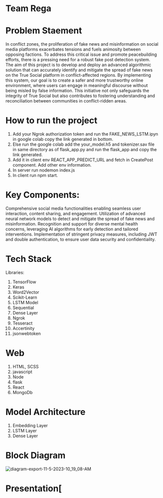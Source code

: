 # Team Rega

# Problem Staement 
In conflict zones, the proliferation of fake news and misinformation on social media platforms exacerbates tensions and fuels animosity between opposing factions. To address this critical issue and promote peacebuilding efforts, there is a pressing need for a robust fake post detection system. The aim of this project is to develop and deploy an advanced algorithmic solution that can accurately identify and mitigate the spread of fake news on the True Social platform in conflict-affected regions. By implementing this system, our goal is to create a safer and more trustworthy online environment, where users can engage in meaningful discourse without being misled by false information. This initiative not only safeguards the integrity of True Social but also contributes to fostering understanding and reconciliation between communities in conflict-ridden areas.

# How to run the project
1. Add your Ngrok authorization token and run the FAKE_NEWS_LSTM.ipyn in google colab copy the link generated in bottom.
1. Else run the google colab add the your_model.h5 and tokenizer.sav file in same directory as of flask_app.py and run the flask_app and copy the link generated.
2.  Add it in client env REACT_APP_PREDICT_URL and fetch in CreatePost component. Add other env information.
3.  In server run nodemon index.js
4.  In client run npm start.



# Key Components:
Comprehensive social media functionalities enabling seamless user interaction, content sharing, and engagement.
Utilization of advanced neural network models to detect and mitigate the spread of fake news and misinformation.
Recognition and support for diverse mental health concerns, leveraging AI algorithms for early detection and tailored interventions.
Implementation of stringent privacy measures, including JWT and double authentication, to ensure user data security and confidentiality.

 # Tech Stack
  Libraries:
  1. TensorFlow 
  2. Keras
  3. Word2Vector 
  4. Scikit-Learn
  6. LSTM Model
  7. Sequential
  8. Dense Layer
  9. Ngrok
  10. Tesseract
  11. Accertinity
  12. jsonwebtoken


 # Web 
 1. HTML, SCSS
 2. javascript 
 3. Node
 4. flask
 5. React
 6. MongoDb
 
# Model Architecture
 1. Embedding Layer
 2. LSTM Layer
 3. Dense Layer
 
# Block Diagram
  ![diagram-export-11-5-2023-10_19_08-AM](https://github.com/)

# Presentation[

